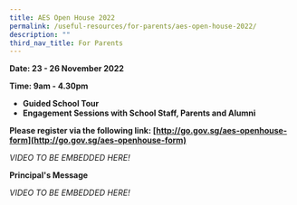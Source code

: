 ```yaml
---
title: AES Open House 2022
permalink: /useful-resources/for-parents/aes-open-house-2022/
description: ""
third_nav_title: For Parents
---
```

**Date: 23 - 26 November 2022**

**Time: 9am - 4.30pm**

*   **Guided School Tour**
*   **Engagement Sessions with School Staff, Parents and Alumni**

**Please register via the following link: [http://go.gov.sg/aes-openhouse-form](http://go.gov.sg/aes-openhouse-form)**

*VIDEO TO BE EMBEDDED HERE!*

**Principal's Message**  

*VIDEO TO BE EMBEDDED HERE!*
